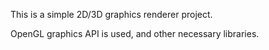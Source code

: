 This is a simple 2D/3D graphics renderer project.

OpenGL graphics API is used, and other necessary libraries.
